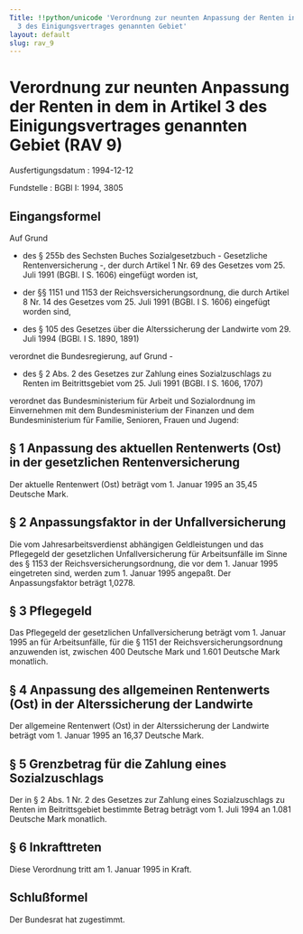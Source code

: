 ```yaml
---
Title: !!python/unicode 'Verordnung zur neunten Anpassung der Renten in dem in Artikel
  3 des Einigungsvertrages genannten Gebiet'
layout: default
slug: rav_9
---
```


# Verordnung zur neunten Anpassung der Renten in dem in Artikel 3 des Einigungsvertrages genannten Gebiet (RAV 9)

Ausfertigungsdatum
:   1994-12-12

Fundstelle
:   BGBl I: 1994, 3805



## Eingangsformel

Auf Grund

-   des § 255b des Sechsten Buches Sozialgesetzbuch - Gesetzliche
    Rentenversicherung -, der durch Artikel 1 Nr. 69 des Gesetzes vom 25.
    Juli 1991 (BGBl. I S. 1606) eingefügt worden ist,


-   der §§ 1151 und 1153 der Reichsversicherungsordnung, die durch Artikel
    8 Nr. 14 des Gesetzes vom 25. Juli 1991 (BGBl. I S. 1606) eingefügt
    worden sind,


-   des § 105 des Gesetzes über die Alterssicherung der Landwirte vom 29.
    Juli 1994 (BGBl. I S. 1890, 1891)



verordnet die Bundesregierung, auf Grund -

*   des § 2 Abs. 2 des Gesetzes zur Zahlung eines Sozialzuschlags zu
    Renten im Beitrittsgebiet vom 25. Juli 1991 (BGBl. I S. 1606, 1707)



verordnet das Bundesministerium für Arbeit und Sozialordnung im
Einvernehmen mit dem Bundesministerium der Finanzen und dem
Bundesministerium für Familie, Senioren, Frauen und Jugend:


## § 1 Anpassung des aktuellen Rentenwerts (Ost) in der gesetzlichen Rentenversicherung

Der aktuelle Rentenwert (Ost) beträgt vom 1. Januar 1995 an 35,45
Deutsche Mark.


## § 2 Anpassungsfaktor in der Unfallversicherung

Die vom Jahresarbeitsverdienst abhängigen Geldleistungen und das
Pflegegeld der gesetzlichen Unfallversicherung für Arbeitsunfälle im
Sinne des § 1153 der Reichsversicherungsordnung, die vor dem 1. Januar
1995 eingetreten sind, werden zum 1. Januar 1995 angepaßt. Der
Anpassungsfaktor beträgt 1,0278.


## § 3 Pflegegeld

Das Pflegegeld der gesetzlichen Unfallversicherung beträgt vom 1.
Januar 1995 an für Arbeitsunfälle, für die § 1151 der
Reichsversicherungsordnung anzuwenden ist, zwischen 400 Deutsche Mark
und 1.601 Deutsche Mark monatlich.


## § 4 Anpassung des allgemeinen Rentenwerts (Ost) in der Alterssicherung der Landwirte

Der allgemeine Rentenwert (Ost) in der Alterssicherung der Landwirte
beträgt vom 1. Januar 1995 an 16,37 Deutsche Mark.


## § 5 Grenzbetrag für die Zahlung eines Sozialzuschlags

Der in § 2 Abs. 1 Nr. 2 des Gesetzes zur Zahlung eines Sozialzuschlags
zu Renten im Beitrittsgebiet bestimmte Betrag beträgt vom 1. Juli 1994
an 1.081 Deutsche Mark monatlich.


## § 6 Inkrafttreten

Diese Verordnung tritt am 1. Januar 1995 in Kraft.


## Schlußformel

Der Bundesrat hat zugestimmt.

